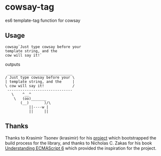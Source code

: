 # cowsay-tag

es6 template-tag function for cowsay

## Usage

```
cowsay`Just type cowsay before your
template string, and the
cow will say it!`
```

outputs

```
 ______________________________
/ Just type cowsay before your \
| template string, and the     |
\ cow will say it!             /
 ------------------------------
   \    ^__^
    \   (oo)_______
       (__)       )/\
           ||----w |
           ||     ||
```

## Thanks

Thanks to Krasimir Tsonev (krasimir) for his [project](https://github.com/krasimir/webpack-library-starter) which bootstrapped the build process for the library, and thanks to
Nicholas C. Zakas for his book [Understanding ECMAScript 6](https://www.nostarch.com/ecmascript6) which provided the inspiration for the project.
